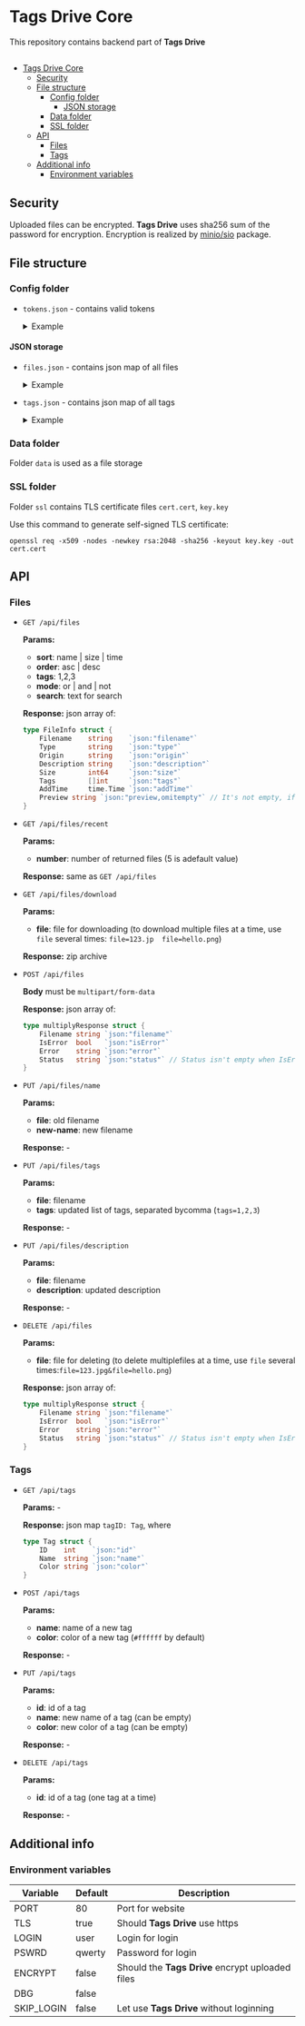 # Tags Drive Core

This repository contains backend part of **Tags Drive**

##

- [Tags Drive Core](#tags-drive-core)
  - [Security](#security)
  - [File structure](#file-structure)
    - [Config folder](#config-folder)
      - [JSON storage](#json-storage)
    - [Data folder](#data-folder)
    - [SSL folder](#ssl-folder)
  - [API](#api)
    - [Files](#files)
    - [Tags](#tags)
  - [Additional info](#additional-info)
    - [Environment variables](#environment-variables)

## Security

Uploaded files can be encrypted. **Tags Drive** uses sha256 sum of the password for encryption. Encryption is realized by [minio/sio](https://github.com/minio/sio) package.

## File structure

### Config folder

- `tokens.json` - contains valid tokens

  <details>
    <summary>Example</summary>

    ```json
    [
      {
        "token": "first-token",
        "expire": "2018-12-13T17:13:02.7716523+03:00"
      },
      {
        "token": "second-token",
        "expire": "2019-01-02T15:35:18.7829909-08:00"
      }
    ]
    ```
  </details>

#### JSON storage

- `files.json` - contains json map of all files

  <details>
    <summary>Example</summary>

    ```json
    {
      "1.jpg": {
        "filename": "1.jpg",
        "type": "image",
        "origin": "data/1.jpg",
        "description": "some cool image",
        "size": 527928,
        "tags": [12, 15, 17, 19, 18],
        "addTime": "2018-10-12T20:37:54.5515067+03:00",
        "preview": "data/resized/1.jpg"
      },
      "file.txt": {
        "filename": "file.txt",
        "type": "file",
        "origin": "data/file.txt",
        "description": "",
        "size": 48,
        "tags": [],
        "addTime": "2018-11-04T23:54:54.9669548-08:00"
      }
    }
    ```
  </details>

- `tags.json` - contains json map of all tags

  <details>
    <summary>Example</summary>

    ```json
      {
        "12": {
          "id": 12,
          "name": "cute",
          "color": "#55dcd4"
        },
        "15": {
          "id": 15,
          "name": "nature",
          "color": "#c9f898"
        }
      }
    ```
  </details>

### Data folder

Folder `data` is used as a file storage

### SSL folder

Folder `ssl` contains TLS certificate files `cert.cert`, `key.key`

Use this command to generate self-signed TLS certificate:

`openssl req -x509 -nodes -newkey rsa:2048 -sha256 -keyout key.key -out cert.cert`

## API

### Files

- `GET /api/files`

  **Params:**
  - **sort**: name | size | time
  - **order**: asc | desc
  - **tags**: 1,2,3
  - **mode**: or | and | not
  - **search**: text for search

  **Response:** json array of:

  ```go
  type FileInfo struct {
      Filename    string    `json:"filename"`
      Type        string    `json:"type"`
      Origin      string    `json:"origin"`
      Description string    `json:"description"`
      Size        int64     `json:"size"`
      Tags        []int     `json:"tags"`
      AddTime     time.Time `json:"addTime"`
      Preview string `json:"preview,omitempty"` // It's not empty, if Type == "iamge"
  }
  ```

- `GET /api/files/recent`

  **Params:**
  - **number**: number of returned files (5 is adefault value)

  **Response:** same as `GET /api/files`

- `GET /api/files/download`

  **Params:**
  - **file**: file for downloading (to download multiple files at a time, use `file` several times: `file=123.jp  file=hello.png`)

  **Response:** zip archive

- `POST /api/files`
  
  **Body** must be `multipart/form-data`

  **Response:** json array of:

  ```go
  type multiplyResponse struct {
      Filename string `json:"filename"`
      IsError  bool   `json:"isError"`
      Error    string `json:"error"`
      Status   string `json:"status"` // Status isn't empty when IsError == false
  }
  ```

- `PUT /api/files/name`

  **Params:**
  - **file**: old filename
  - **new-name**: new filename

  **Response:** -

- `PUT /api/files/tags`

  **Params:**
  - **file**: filename
  - **tags**: updated list of tags, separated bycomma (`tags=1,2,3`)

  **Response:** -

- `PUT /api/files/description`

  **Params:**
  - **file**: filename
  - **description**: updated description

  **Response:** -

- `DELETE /api/files`

  **Params:**
  - **file**: file for deleting (to delete multiplefiles at a time, use `file` several times:`file=123.jpg&file=hello.png`)

  **Response:** json array of:

  ```go
  type multiplyResponse struct {
      Filename string `json:"filename"`
      IsError  bool   `json:"isError"`
      Error    string `json:"error"`
      Status   string `json:"status"` // Status isn't empty when IsError == false
  }
  ```

### Tags

- `GET /api/tags`

  **Params:** -

  **Response:** json map `tagID: Tag`, where

  ```go
  type Tag struct {
      ID    int    `json:"id"`
      Name  string `json:"name"`
      Color string `json:"color"`
  }
  ```

- `POST /api/tags`

  **Params:**
  - **name**: name of a new tag
  - **color**: color of a new tag (`#ffffff` by default)

  **Response:** -

- `PUT /api/tags`

  **Params:**
  - **id**: id of a tag
  - **name**: new name of a tag (can be empty)
  - **color**: new color of a tag (can be empty)

  **Response:** -

- `DELETE /api/tags`

  **Params:**
  - **id**: id of a tag (one tag at a time)

  **Response:** -

## Additional info

### Environment variables

| Variable   | Default | Description                                      |
| ---------- | ------- | ------------------------------------------------ |
| PORT       | 80      | Port for website                                 |
| TLS        | true    | Should **Tags Drive** use https                  |
| LOGIN      | user    | Login for login                                  |
| PSWRD      | qwerty  | Password for login                               |
| ENCRYPT    | false   | Should the **Tags Drive** encrypt uploaded files |
| DBG        | false   |                                                  |
| SKIP_LOGIN | false   | Let use **Tags Drive** without loginning         |

